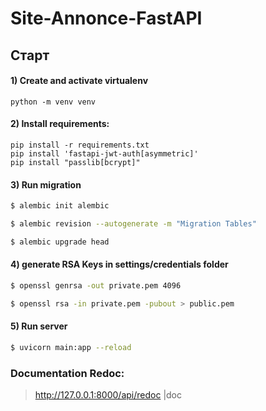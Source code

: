 # Site-Annonce-FastAPI

## Старт

#### 1) Create  and activate virtualenv
    python -m venv venv
  
#### 2) Install requirements:
    pip install -r requirements.txt
    pip install 'fastapi-jwt-auth[asymmetric]'
    pip install "passlib[bcrypt]"

#### 3) Run migration
```bash
$ alembic init alembic
```
```bash
$ alembic revision --autogenerate -m "Migration Tables"
```
```bash
$ alembic upgrade head
```

#### 4) generate RSA Keys in settings/credentials folder
```bash
$ openssl genrsa -out private.pem 4096
```
```bash
$ openssl rsa -in private.pem -pubout > public.pem
```

#### 5) Run server
```bash
$ uvicorn main:app --reload
```

### Documentation Redoc:
> http://127.0.0.1:8000/api/redoc |doc
